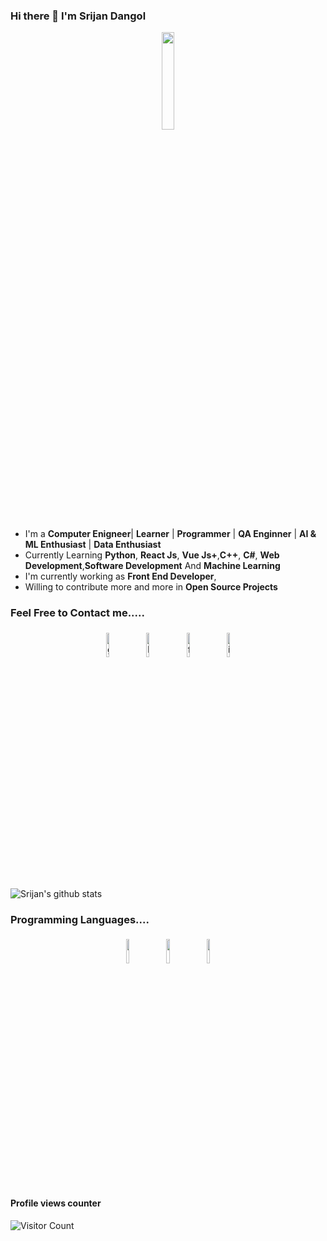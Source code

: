 ### Hi there 👋 I'm Srijan Dangol

<p align="center">
<img width="20%" src="https://img.icons8.com/ios-filled/96/000000/programming.png"/>
</p>


- I'm a **Computer Enigneer**| **Learner** | **Programmer** |  **QA Enginner**  | **AI & ML Enthusiast** | **Data Enthusiast**
- Currently Learning **Python**,  **React Js**, **Vue Js+**,**C++**, **C#**, **Web Development**,**Software Development** And **Machine Learning**
- I'm currently working as  **Front End Developer**,
- Willing to contribute more and more in **Open Source Projects**


### Feel Free to Contact me.....

<p align="center">
	<a href="https://github.com/srijandangol"><img alt="github" width="10%" style="padding:5px" src="https://img.icons8.com/clouds/100/000000/github.png"/></a>
	<a href="https://www.linkedin.com/in/srijan-dangol-955465206/"><img alt="linkedin" width="10%" style="padding:5px" src="https://img.icons8.com/clouds/100/000000/linkedin.png"/></a>
	<a href="https://www.facebook.com/srijan.dragneel/"><img alt="facebook" width="10%" style="padding:5px" src="https://img.icons8.com/clouds/100/000000/facebook-new.png"/></a>
	<a href="https://www.instagram.com/bravo_dgl/"><img alt="instagram" width="10%" style="padding:5px" src="https://img.icons8.com/clouds/100/000000/instagram.png"/></a>
	

![Srijan's github stats](https://github-readme-stats.vercel.app/api?username=srijandangol&show_icons=true&hide_border=true&color=black)&nbsp;&nbsp;

### Programming Languages....

<p align="center">
  <img width="10%" style="padding:5px" src="https://img.icons8.com/color/144/000000/python.png"/>
  <img width="10%" style="padding:5px" src="https://img.icons8.com/ios-filled/50/000000/c-plus-plus-logo.png"/>
  <img width="10%" style="padding:5px" src="https://img.icons8.com/color/144/000000/javascript.png"/>
</p>

#### Profile views counter
![Visitor Count](https://profile-counter.glitch.me/srijandangol/count.svg)

